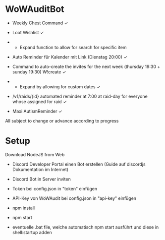 <h1>WoWAuditBot</h1>

- Weekly Chest Command ✓

- Loot Wishlist ✓

- - Expand function to allow for search for specific item

- Auto Reminder für Kalender mit Link (Dienstag 20:00) ✓

- Command to auto-create the invites for the next week (thursday 19:30 + sunday 19:30) W!create ✓

- - Expand by allowing for custom dates ✓

- /v1/raids/{id} automated reminder at 7:00 at raid-day for everyone whose assigned for raid ✓

- Maxi AutismReminder ✓

All subject to change or advance according to progress

<h1>Setup</h1>

Download NodeJS from Web

- Discord Developer Portal einen Bot erstellen (Guide auf discordjs Dokumentation im Internet)

- Discord Bot in Server inviten

- Token bei config.json in "token" einfügen

- API-Key von WoWAudit bei config.json in "api-key" einfügen

- npm install

- npm start

- eventuelle .bat file, welche automatisch npm start ausführt und diese in shell:startup adden
